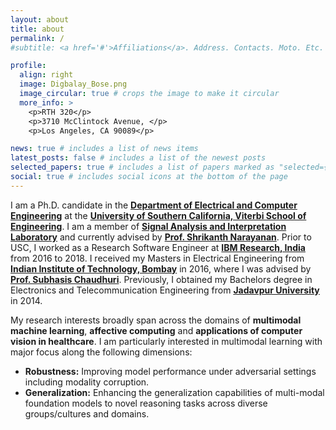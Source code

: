 ```yaml
---
layout: about
title: about
permalink: /
#subtitle: <a href='#'>Affiliations</a>. Address. Contacts. Moto. Etc.

profile:
  align: right
  image: Digbalay_Bose.png
  image_circular: true # crops the image to make it circular
  more_info: >
    <p>RTH 320</p>
    <p>3710 McClintock Avenue, </p>
    <p>Los Angeles, CA 90089</p>

news: true # includes a list of news items
latest_posts: false # includes a list of the newest posts
selected_papers: true # includes a list of papers marked as "selected={true}"
social: true # includes social icons at the bottom of the page
---
```


<p>
I am a Ph.D. candidate in the <a target="_blank" href="https://minghsiehece.usc.edu/"><strong>Department of Electrical and Computer Engineering</strong></a> at the <a target="_blank" href="https://viterbischool.usc.edu/"><strong>University of Southern California, Viterbi School of Engineering</strong></a>. I am a member of <a target="_blank" href="https://sail.usc.edu/"><strong>Signal Analysis and Interpretation Laboratory</strong></a> and currently advised by <a target="_blank" href="https://sail.usc.edu/people/shri.html"><strong>Prof. Shrikanth Narayanan</strong></a>. Prior to USC, I worked as a Research Software Engineer at <a target="_blank" href="https://research.ibm.com/labs/india/"><strong>IBM Research, India</strong></a> from 2016 to 2018. I received my Masters in Electrical Engineering from <a target="_blank" href="https://www.iitb.ac.in/"><strong>Indian Institute of Technology, Bombay</strong></a> in 2016, where I was advised by <a target="_blank" href="https://www.ee.iitb.ac.in/~sc/"><strong>Prof. Subhasis Chaudhuri</strong></a>. Previously, I obtained my Bachelors degree in Electronics and Telecommunication Engineering from <a target="_blank" href="http://www.jaduniv.edu.in/"><strong>Jadavpur University</strong></a> in 2014.
</p>


<p>
My research interests broadly span across the domains of <strong>multimodal machine learning</strong>, <strong>affective computing</strong> and <strong>applications of computer vision in healthcare</strong>. I am particularly interested in multimodal learning with major focus along the following dimensions:

<ul>
<li><strong>Robustness:</strong> Improving model performance under adversarial settings including modality corruption.</li>
<li><strong>Generalization:</strong> Enhancing the generalization capabilities of multi-modal foundation models to novel reasoning tasks across diverse groups/cultures and domains.</li>
</ul>
</p>


